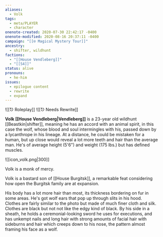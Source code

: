 ```yaml
---
aliases:
  - Volk
tags:
  - meta/PLAYER
  - character
onenote-created: 2020-07-30 22:42:17 -0400
onenote-modified: 2020-08-16 20:37:11 -0400
campaign: "[[⍟ Magical Mystery Tour]]"
ancestry:
  - shifter, wildhunt
factions:
  - "[[House Vendleberg]]"
  - "[[S4]]"
status: alive
pronouns:
  - he-him
issues:
  - epilogue content
  - rewrite
  - expand
---
```

![[⎋ Roleplay]]
![[⎋ Needs Rewrite]]

**Volk [[House Vendleberg|Vendleberg]]** is a 23-year old wildhunt [[Beastkin|shifter]], meaning he has an accord with an animal spirit, in this case the wolf, whose blood and soul intermingles with his, passed down by a lycanthrope in his lineage. At a distance, he could be mistaken for a human, but up close would reveal a lot more teeth and hair than the average man. He's of average height (5'6") and weight (175 lbs.) but has defined muscles.

![[icon_volk.png|300]]

Volk is a monk of mercy.

Volk is a bastard son of [[House Burgitsk]], a remarkable feat considering how open the Burgitsk family are at expansion.

His body has a lot more hair than most, its thickness bordering on fur in some areas. He's got wolf ears that pop up through slits in his hood. Clothes are fairly similar to the photo but made of much finer cloth and silk. Clothes are black but not not like the edgy kind of black. By his side in a sheath, he holds a ceremonial-looking sword he uses for executions, and has unkempt nails and long hair with strong amounts of facial hair with sideburns and hair which creeps down to his nose, the pattern almost framing his face as a wolf.
